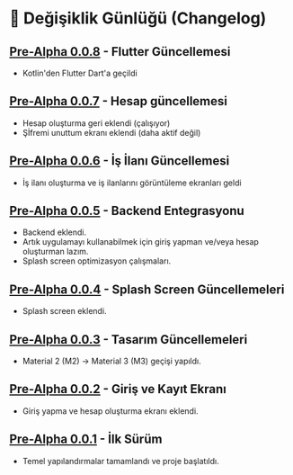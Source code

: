 # 📄 Değişiklik Günlüğü (Changelog)

## [Pre-Alpha 0.0.8] - Flutter Güncellemesi
- Kotlin'den Flutter Dart'a geçildi

[Pre-Alpha 0.0.8]: https://github.com/tmturk2010/cvdrop.net/releases/tag/v0.0.8

## [Pre-Alpha 0.0.7] - Hesap güncellemesi
- Hesap oluşturma geri eklendi (çalışıyor)
- Şİfremi unuttum ekranı eklendi (daha aktif değil)

[Pre-Alpha 0.0.7]: https://github.com/tmturk2010/cvdrop.net/releases/tag/v0.0.7

## [Pre-Alpha 0.0.6] - İş İlanı Güncellemesi
- İş ilanı oluşturma ve iş ilanlarını görüntüleme ekranları geldi

[Pre-Alpha 0.0.6]: https://github.com/tmturk2010/cvdrop.net/releases/tag/v0.0.6

## [Pre-Alpha 0.0.5] - Backend Entegrasyonu
- Backend eklendi.
- Artık uygulamayı kullanabilmek için giriş yapman ve/veya hesap oluşturman lazım.
- Splash screen optimizasyon çalışmaları.

[Pre-Alpha 0.0.5]: https://github.com/tmturk2010/cvdrop.net/releases/tag/v0.0.5

## [Pre-Alpha 0.0.4] - Splash Screen Güncellemeleri
- Splash screen eklendi.

[Pre-Alpha 0.0.4]: https://github.com/tmturk2010/cvdrop.net/releases/tag/v0.0.4

## [Pre-Alpha 0.0.3] - Tasarım Güncellemeleri
- Material 2 (M2) → Material 3 (M3) geçişi yapıldı.

[Pre-Alpha 0.0.3]: https://github.com/tmturk2010/cvdrop.net/releases/tag/v0.0.3

## [Pre-Alpha 0.0.2] - Giriş ve Kayıt Ekranı
- Giriş yapma ve hesap oluşturma ekranı eklendi.

[Pre-Alpha 0.0.2]: https://github.com/tmturk2010/cvdrop.net/releases/tag/v0.0.2


## [Pre-Alpha 0.0.1] - İlk Sürüm
- Temel yapılandırmalar tamamlandı ve proje başlatıldı.

[Pre-Alpha 0.0.1]: https://github.com/tmturk2010/cvdrop.net/releases/tag/v0.0.1
